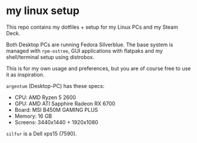 # my linux setup

This repo contains my dotfiles + setup for my Linux PCs and my Steam Deck.

Both Desktop PCs are running Fedora Silverblue. The base system is managed with
`rpm-ostree`, GUI applications with flatpaks and my shell/terminal setup using
distrobox.

This is for my own usage and preferences, but you are of course free to use it
as inspiration.

`argentum` (Desktop-PC) has these specs:

- CPU: AMD Ryzen 5 2600
- GPU: AMD ATI Sapphire Radeon RX 6700
- Board: MSI B450M GAMING PLUS
- Memory: 16 GB
- Screens: 3440x1440 + 1920x1080

`silfur` is a Dell xps15 (7590).
